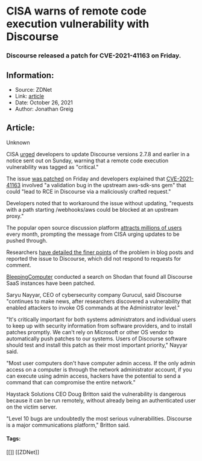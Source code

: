 # CISA warns of remote code execution vulnerability with Discourse
### Discourse released a patch for CVE-2021-41163 on Friday.

## Information:
+ Source: ZDNet
+ Link: [article](https://www.zdnet.com/article/cisa-warns-of-remote-code-execution-vulnerability-with-discourse/)
+ Date: October 26, 2021
+ Author: Jonathan Greig


## Article:
Unknown

CISA [urged](https://us-cert.cisa.gov/ncas/current-activity/2021/10/24/critical-rce-vulnerability-discourse) developers to update Discourse versions 2.7.8 and earlier in a notice sent out on Sunday, warning that a remote code execution vulnerability was tagged as "critical."

The issue [was patched](https://github.com/discourse/discourse/security/advisories/GHSA-jcjx-pvpc-qgwq) on Friday and developers explained that [CVE-2021-41163](https://nvd.nist.gov/vuln/detail/CVE-2021-41163) involved "a validation bug in the upstream aws-sdk-sns gem" that could "lead to RCE in Discourse via a maliciously crafted request."

Developers noted that to workaround the issue without updating, "requests with a path starting /webhooks/aws could be blocked at an upstream proxy."

The popular open source discussion platform [attracts millions of users](https://www.similartech.com/technologies/discourse) every month, prompting the message from CISA urging updates to be pushed through. 

Researchers [have detailed the finer points](https://0day.click/recipe/discourse-sns-rce/) of the problem in blog posts and reported the issue to Discourse, which did not respond to requests for comment. 

[BleepingComputer](https://www.bleepingcomputer.com/news/security/cisa-urges-admins-to-patch-critical-discourse-code-execution-bug/) conducted a search on Shodan that found all Discourse SaaS instances have been patched. 

Saryu Nayyar, CEO of cybersecurity company Gurucul, said Discourse "continues to make news, after researchers discovered a vulnerability that enabled attackers to invoke OS commands at the Administrator level." 






"It's critically important for both systems administrators and individual users to keep up with security information from software providers, and to install patches promptly. We can't rely on Microsoft or other OS vendor to automatically push patches to our systems. Users of Discourse software should test and install this patch as their most important priority," Nayyar said. 

"Most user computers don't have computer admin access. If the only admin access on a computer is through the network administrator account, if you can execute using admin access, hackers have the potential to send a command that can compromise the entire network."

Haystack Solutions CEO Doug Britton said the vulnerability is dangerous because it can be run remotely, without already being an authenticated user on the victim server.

"Level 10 bugs are undoubtedly the most serious vulnerabilities. Discourse is a major communications platform," Britton said. 





#### Tags:
[[]] [[ZDNet]]
